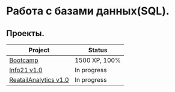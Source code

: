 # Работа с базами данных(SQL).

## Проекты.

| Project                | Status        |
| ---------------------- | ------------- |
| [Bootcamp](https://github.com/Dorthava/school_21_sql_branch/tree/main/src/SQL_Beginner)               | 1500 XP, 100% |
| [Info21 v1.0](https://github.com/Dorthava/school_21_sql_branch/tree/main/)            | In progress   |
| [ReatailAnalytics v1.0](https://github.com/Dorthava/school_21_sql_branch/tree/main/)  | In progress   | 
